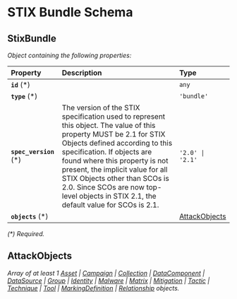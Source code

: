 # STIX Bundle Schema

## StixBundle

_Object containing the following properties:_

| Property | Description | Type |
| :------- |:----------- | :--- |
| **`id`** (\*) |        | `any` |
| **`type`** (\*)|       | `'bundle'` |
| **`spec_version`** (\*) | The version of the STIX specification used to represent this object. The value of this property MUST be 2.1 for STIX Objects defined according to this specification. If objects are found where this property is not present, the implicit value for all STIX Objects other than SCOs is 2.0. Since SCOs are now top-level objects in STIX 2.1, the default value for SCOs is 2.1. | `'2.0' \| '2.1'` |
| **`objects`** (\*) |   | [AttackObjects](#attackobjects) |

_(\*) Required._

## AttackObjects

_Array of at least 1 [Asset](/docs/sdo/asset.schema) | [Campaign](/docs/sdo/campaign.schema) | [Collection](/docs/sdo/collection.schema) | [DataComponent](/docs/sdo/data-component.schema) | [DataSource](/docs/sdo/data-source.schema) | [Group](/docs/sdo/group.schema) | [Identity](/docs/sdo/identity.schema) | [Malware](/docs/sdo/malware.schema) | [Matrix](/docs/sdo/matrix.schema) | [Mitigation](/docs/sdo/mitigation.schema) | [Tactic](/docs/sdo/tactic.schema) | [Technique](/docs/sdo/technique.schema) | [Tool](/docs/sdo/tool.schema) | [MarkingDefinition](/docs/smo/marking-definition.schema) | [Relationship](/docs/sro/relationship.schema) objects._
